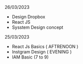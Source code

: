 26/03/2023

- Design Dropbox
- React JS
- Sysstem Design concept

25/03/2023

- React Js Basics ( AFTRENOON )
- Instgram Design ( EVENING )
- IAM Basic (7 to 9)
